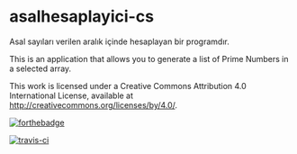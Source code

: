 # asalhesaplayici-cs
Asal sayıları verilen aralık içinde hesaplayan bir programdır.

This is an application that allows you to generate a list of Prime Numbers in a selected array.

This work is licensed under a Creative Commons Attribution 4.0 International License, available at http://creativecommons.org/licenses/by/4.0/.

[![forthebadge](http://forthebadge.com/images/badges/made-with-crayons.svg)](http://forthebadge.com)

[![travis-ci](https://travis-ci.org/ardaozkal/asalhesaplayici-cs.svg?branch=master)](https://travis-ci.org/)
